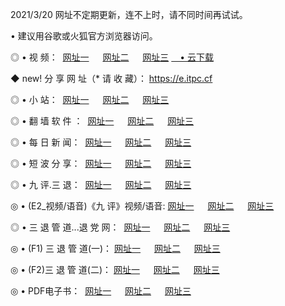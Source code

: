 <p>2021/3/20 网址不定期更新，连不上时，请不同时间再试试。
<p>• 建议用谷歌或火狐官方浏览器访问。
<p>◎ • 视 频： 
<a href="http://hwy.lexmarktr.com/" target="_blank">网址一</a> 　 
<a href="http://hqa.lexmarktr.com/" target="_blank">网址二</a> 　 
<a href="http://hqa.lexmarktr.com/b.html" target="_blank">网址三</a>
<a href="https://yadi.sk/d/d0sUeAOpal3njw" target="_blank">　• 云下载 </a></p>
<p>◆ new! 分 享 网 址（* 请 收 藏）： <a href="http://hvq.lexmarktr.com/a.html">https://e.itpc.cf</a></p>

<p>◎ • 小 站：  
<a href="http://hwy.lexmarktr.com/f.html" target="_blank">网址一</a> 　 
<a href="http://hqa.lexmarktr.com/h.html" target="_blank">网址二</a> 　 
<a href="http://hqa.lexmarktr.com/k/" target="_blank">网址三</a></p>
<p>◎ • 翻 墙 软 件 ：  
<a href="http://hwy.lexmarktr.com/ff/" target="_blank">网址一</a> 　 
<a href="http://hqa.lexmarktr.com/s/read/a1_nd.html" target="_blank">网址二</a> 　 
<a href="http://hqa.lexmarktr.com/ff/index.html" target="_blank">网址三</a></p>
<p>◎ • 每 日 新 闻：  
<a href="http://hwy.lexmarktr.com/day/" target="_blank">网址一</a> 　 
<a href="http://hqa.lexmarktr.com/day/" target="_blank">网址二</a> 　 
<a href="http://hqa.lexmarktr.com/day/index.html" target="_blank">网址三</a></p>
<p>◎ • 短 波 分 享：  
<a href="http://hwy.lexmarktr.com/h/" target="_blank">网址一</a> 　 
<a href="http://hqa.lexmarktr.com/h/" target="_blank">网址二</a> 　 
<a href="http://hqa.lexmarktr.com/h/index.html" target="_blank">网址三</a></p>
<p>◎ • 九 评.三 退：  
<a href="http://hwy.lexmarktr.com/t/" target="_blank">网址一</a> 　 
<a href="http://hqa.lexmarktr.com/v2/index.html" target="_blank">网址二</a> 　 
<a href="http://hqa.lexmarktr.com/tt/index.html" target="_blank">网址三</a> 　</p>
<p>◎ • (E2_视频/语音)《九 评》视频/语音: 
<a href="http://hqa.lexmarktr.com/7738.html" target="_blank">网址一</a> 　 
<a href="http://hqa.lexmarktr.com/7614.html" target="_blank">网址二</a> 　 
<a href="http://hqa.lexmarktr.com/7633.html" target="_blank">网址三</a></p>
<p>◎ • 三 退 管 道...退 党 网：  
<a href="http://hwy.lexmarktr.com/go/td1.html" target="_blank">网址一</a> 　 
<a href="http://hqa.lexmarktr.com/go/td2.html" target="_blank">网址二</a> 　 
<a href="http://hqa.lexmarktr.com/go/td3.html" target="_blank">网址三</a></p>
<p>◎ • (F1) 三 退 管 道(一)： 
<a href="http://hwy.lexmarktr.com/dd/" target="_blank">网址一</a> 　 
<a href="http://hqa.lexmarktr.com/s/read/a1_tdx.html" target="_blank">网址二</a> 　 
<a href="http://hqa.lexmarktr.com/dd/" target="_blank">网址三</a></p>
<p>◎ • (F2)三 退 管 道(二)： 
<a href="http://hqa.lexmarktr.com/d/" target="_blank">网址一</a> 　 
<a href="http://hwy.lexmarktr.com/d/index.html" target="_blank">网址二</a> 　 
<a href="http://hqa.lexmarktr.com/d/" target="_blank">网址三</a></p>
<p>◎ • PDF电子书：  
<a href="http://hwy.lexmarktr.com/p/" target="_blank">网址一</a> 　 
<a href="http://hqa.lexmarktr.com/p/index.html" target="_blank">网址二</a> 　 
<a href="http://hqa.lexmarktr.com/p/" target="_blank">网址三</a></p>
